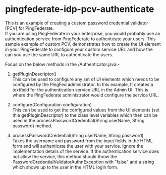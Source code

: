 # pingfederate-idp-pcv-authenticate
This is an example of creating a custom password credential validator [PCV] for PingFederate. </br>
If you are using PingFederate in your enterprise, you would probably use an authentication service from PingFederate to authenticate your 
users. This sample example of custom PCV, demonstrates how to create the UI element in your PingFederate to configure your custom service URL
and how the can you use the same URL to authenticate the users.

Focus on the below methods in the /Authenticator.java:-

1. getPluginDescriptor() </br>
This can be used to configure any set of UI elements which needs to be configured by the PingFed administrator.
In this example, It creates a textfield for the authentication service URL in the Admin UI. This is where the PingFederate administrator would
configure the service URL.


2. configure(Configuration configuration)</br>
This can be used to get the configured values from the UI elements (set thie getPluginDescriptor) to the class level variables which then can be used
in the processPasswordCredential(String userName, String password) method.

3. processPasswordCredential(String userName, String password) </br>
Takes the username and password from the input fields in the HTML form and will authenticate the user with your service.
Ignore the implementation details of the service. If the authentication service does not allow the service, this method should throw
the PasswordCredentialValidatorAuthnException with "false" and a string which shows up to the user in the HTML login form.

